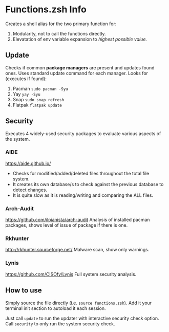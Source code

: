 # Functions.zsh Info
Creates a shell alias for the two primary function for:
1. Modularity, not to call the functions directly.
2. Elevatation of env variable expansion to *highest possible value.*

## Update
Checks if common **package managers** are present and updates found ones.
Uses standard update command for each manager.
Looks for (executes if found):
1. Pacman `sudo pacman -Syu`
2. Yay `yay -Syu`
3. Snap `sudo snap refresh`
4. Flatpak `flatpak update`

## Security
Executes 4 widely-used security packages to evaluate various aspects of the system.
### AIDE
https://aide.github.io/
* Checks for modified/added/deleted files throughout the total file system.
* It creates its own database/s to check against the previous database to detect changes.
* It is quite slow as it is reading/writing and comparing the ALL files.
### Arch-Audit
https://github.com/ilpianista/arch-audit
Analysis of installed pacman packages, shows level of issue of package if there is one.
### Rkhunter
http://rkhunter.sourceforge.net/
Malware scan, show only warnings.
### Lynis
https://github.com/CISOfy/Lynis
Full system security analysis.

## How to use
Simply source the file directly (i.e. `source functions.zsh`).
Add it your terminal init section to autoload it each session.

Just call `update` to run the updater with interactive security check option.
Call `security` to only run the system security check.

